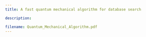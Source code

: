 ```yaml
---
title: A fast quantum mechanical algorithm for database search

description:

filename: Quantum_Mechanical_Algorithm.pdf
---
```


